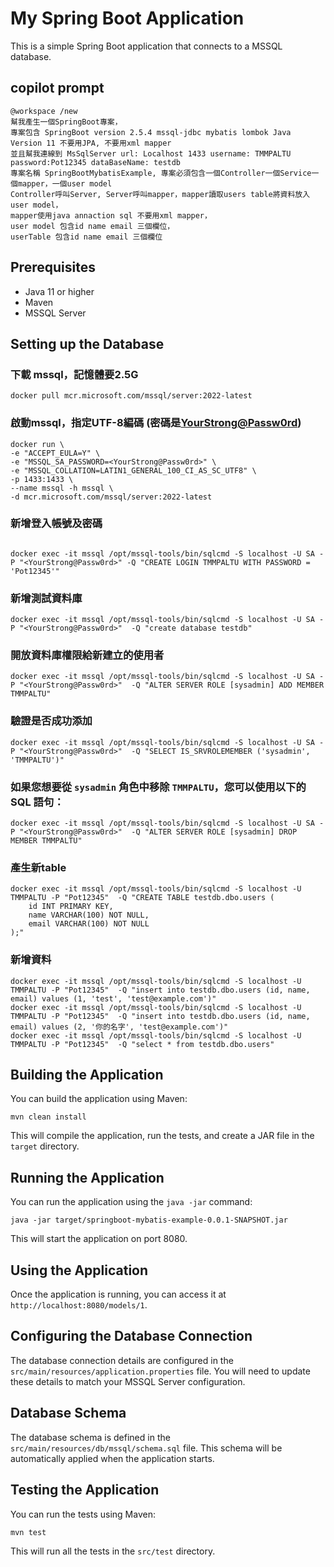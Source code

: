 # My Spring Boot Application

This is a simple Spring Boot application that connects to a MSSQL database.

## copilot prompt
```
@workspace /new 
幫我產生一個SpringBoot專案，
專案包含 SpringBoot version 2.5.4 mssql-jdbc mybatis lombok Java Version 11 不要用JPA, 不要用xml mapper
並且幫我連線到 MsSqlServer url: Localhost 1433 username: TMMPALTU password:Pot12345 dataBaseName: testdb
專案名稱 SpringBootMybatisExample, 專案必須包含一個Controller一個Service一個mapper，一個user model
Controller呼叫Server, Server呼叫mapper，mapper讀取users table將資料放入user model，
mapper使用java annaction sql 不要用xml mapper，
user model 包含id name email 三個欄位，
userTable 包含id name email 三個欄位
```

## Prerequisites

- Java 11 or higher
- Maven
- MSSQL Server

## Setting up the Database
### 下載 mssql，記憶體要2.5G
```
docker pull mcr.microsoft.com/mssql/server:2022-latest
```

### 啟動mssql，指定UTF-8編碼 (密碼是<YourStrong@Passw0rd>)
```
docker run \
-e "ACCEPT_EULA=Y" \
-e "MSSQL_SA_PASSWORD=<YourStrong@Passw0rd>" \
-e "MSSQL_COLLATION=LATIN1_GENERAL_100_CI_AS_SC_UTF8" \
-p 1433:1433 \
--name mssql -h mssql \
-d mcr.microsoft.com/mssql/server:2022-latest
```

### 新增登入帳號及密碼
```

docker exec -it mssql /opt/mssql-tools/bin/sqlcmd -S localhost -U SA -P "<YourStrong@Passw0rd>" -Q "CREATE LOGIN TMMPALTU WITH PASSWORD = 'Pot12345'"
```

### 新增測試資料庫
```
docker exec -it mssql /opt/mssql-tools/bin/sqlcmd -S localhost -U SA -P "<YourStrong@Passw0rd>"  -Q "create database testdb"
```

### 開放資料庫權限給新建立的使用者
```
docker exec -it mssql /opt/mssql-tools/bin/sqlcmd -S localhost -U SA -P "<YourStrong@Passw0rd>"  -Q "ALTER SERVER ROLE [sysadmin] ADD MEMBER TMMPALTU"
```

### 驗證是否成功添加
```
docker exec -it mssql /opt/mssql-tools/bin/sqlcmd -S localhost -U SA -P "<YourStrong@Passw0rd>"  -Q "SELECT IS_SRVROLEMEMBER ('sysadmin', 'TMMPALTU')"
```

### 如果您想要從 `sysadmin` 角色中移除 `TMMPALTU`，您可以使用以下的 SQL 語句：
```
docker exec -it mssql /opt/mssql-tools/bin/sqlcmd -S localhost -U SA -P "<YourStrong@Passw0rd>"  -Q "ALTER SERVER ROLE [sysadmin] DROP MEMBER TMMPALTU"
```

### 產生新table
```
docker exec -it mssql /opt/mssql-tools/bin/sqlcmd -S localhost -U TMMPALTU -P "Pot12345"  -Q "CREATE TABLE testdb.dbo.users (
    id INT PRIMARY KEY,
    name VARCHAR(100) NOT NULL,
    email VARCHAR(100) NOT NULL
);"
```

### 新增資料
```
docker exec -it mssql /opt/mssql-tools/bin/sqlcmd -S localhost -U TMMPALTU -P "Pot12345"  -Q "insert into testdb.dbo.users (id, name, email) values (1, 'test', 'test@example.com')"
docker exec -it mssql /opt/mssql-tools/bin/sqlcmd -S localhost -U TMMPALTU -P "Pot12345"  -Q "insert into testdb.dbo.users (id, name, email) values (2, '你的名字', 'test@example.com')"
docker exec -it mssql /opt/mssql-tools/bin/sqlcmd -S localhost -U TMMPALTU -P "Pot12345"  -Q "select * from testdb.dbo.users"
```

## Building the Application

You can build the application using Maven:

```
mvn clean install
```

This will compile the application, run the tests, and create a JAR file in the `target` directory.

## Running the Application

You can run the application using the `java -jar` command:

```
java -jar target/springboot-mybatis-example-0.0.1-SNAPSHOT.jar
```

This will start the application on port 8080.

## Using the Application

Once the application is running, you can access it at `http://localhost:8080/models/1`.

## Configuring the Database Connection

The database connection details are configured in the `src/main/resources/application.properties` file. You will need to update these details to match your MSSQL Server configuration.

## Database Schema

The database schema is defined in the `src/main/resources/db/mssql/schema.sql` file. This schema will be automatically applied when the application starts.

## Testing the Application

You can run the tests using Maven:

```
mvn test
```

This will run all the tests in the `src/test` directory.